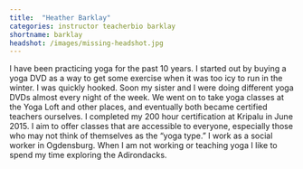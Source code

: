```yaml
---
title:  "Heather Barklay"
categories: instructor teacherbio barklay
shortname: barklay
headshot: /images/missing-headshot.jpg
---
```

I have been practicing yoga for the past 10 years. I started out by buying a yoga DVD as a way to get some exercise when it was too icy to run in the winter. I was quickly hooked. Soon my sister and I were doing different yoga DVDs almost every night of the week. We went on to take yoga classes at the Yoga Loft and other places, and eventually both became certified teachers ourselves. I completed my 200 hour certification at Kripalu in June 2015. I aim to offer classes that are accessible to everyone, especially those who may not think of themselves as the “yoga type.” I work as a social worker in Ogdensburg. When I am not working or teaching yoga I like to spend my time exploring the Adirondacks.
